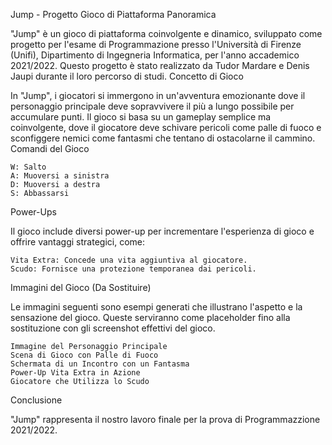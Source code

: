 Jump - Progetto Gioco di Piattaforma
Panoramica

"Jump" è un gioco di piattaforma coinvolgente e dinamico, sviluppato come progetto per l'esame di Programmazione presso l'Università di Firenze (Unifi), Dipartimento di Ingegneria Informatica, per l'anno accademico 2021/2022. Questo progetto è stato realizzato da Tudor Mardare e Denis Jaupi durante il loro percorso di studi.
Concetto di Gioco

In "Jump", i giocatori si immergono in un'avventura emozionante dove il personaggio principale deve sopravvivere il più a lungo possibile per accumulare punti. Il gioco si basa su un gameplay semplice ma coinvolgente, dove il giocatore deve schivare pericoli come palle di fuoco e sconfiggere nemici come fantasmi che tentano di ostacolarne il cammino.
Comandi del Gioco

    W: Salto
    A: Muoversi a sinistra
    D: Muoversi a destra
    S: Abbassarsi

Power-Ups

Il gioco include diversi power-up per incrementare l'esperienza di gioco e offrire vantaggi strategici, come:

    Vita Extra: Concede una vita aggiuntiva al giocatore.
    Scudo: Fornisce una protezione temporanea dai pericoli.

Immagini del Gioco (Da Sostituire)

Le immagini seguenti sono esempi generati che illustrano l'aspetto e la sensazione del gioco. Queste serviranno come placeholder fino alla sostituzione con gli screenshot effettivi del gioco.

    Immagine del Personaggio Principale
    Scena di Gioco con Palle di Fuoco
    Schermata di un Incontro con un Fantasma
    Power-Up Vita Extra in Azione
    Giocatore che Utilizza lo Scudo

Conclusione

"Jump" rappresenta il nostro lavoro finale per la prova di Programmazzione 2021/2022.
